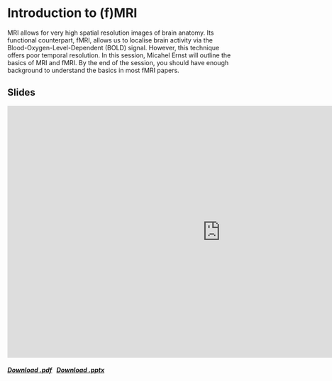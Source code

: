 # Introduction to (f)MRI

MRI allows for very high spatial resolution images of brain anatomy. Its functional counterpart, fMRI, allows us to localise brain activity via the Blood-Oxygen-Level-Dependent (BOLD) signal. However, this technique offers poor temporal resolution. In this session, Micahel Ernst will outline the basics of MRI and fMRI. By the end of the session, you should have enough background to understand the basics in most fMRI papers.

## Slides

<iframe src="https://docs.google.com/presentation/d/e/2PACX-1vQFuVtaBIzczab24GYOrwkWq6lr8tE52fx_SDNh8ZKOn2FcrfPmGWyro14ezcGrlMJ02BMjmwoEudnR/embed?start=false&loop=false&delayms=3000" frameborder="0" width="960" height="569" allowfullscreen="true" mozallowfullscreen="true" webkitallowfullscreen="true"></iframe>

<h5>
<a href=https://docs.google.com/presentation/d/1JRXmMRVI3i5cNHyrD6vgVmkz4fONUPlAo9r4k1Z9bLY/export/pdf><i class="fa-solid fa-file-pdf"></i> Download .pdf</a>
&nbsp;
<a href=https://docs.google.com/presentation/d/1JRXmMRVI3i5cNHyrD6vgVmkz4fONUPlAo9r4k1Z9bLY/export/pptx><i class="fa-solid fa-file-powerpoint"></i> Download .pptx</a>
</h5>